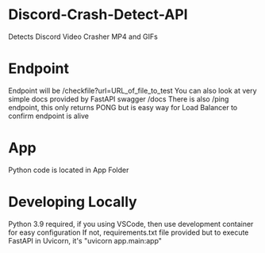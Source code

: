 # Discord-Crash-Detect-API
Detects Discord Video Crasher MP4 and GIFs

# Endpoint
Endpoint will be <url>/checkfile?url=URL_of_file_to_test
You can also look at very simple docs provided by FastAPI swagger <url>/docs
There is also /ping endpoint, this only returns PONG but is easy way for Load Balancer to confirm endpoint is alive
# App
Python code is located in App Folder
# Developing Locally
Python 3.9 required, if you using VSCode, then use development container for easy configuration
If not, requirements.txt file provided but to execute FastAPI in Uvicorn, it's "uvicorn app.main:app"


